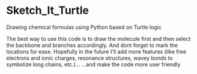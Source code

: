 # Sketch_It_Turtle
Drawing chemical formulas using Python based on Turtle logic

The best way to use this code is to draw the molecule first and then select the backbone and branches accordingly.
And dont forget to mark the locations for ease.
Hopefully in the future I'll add more features (like free electrons and ionic charges, resonance structures, wavey bonds to symbolize long chains, etc.)...
...and make the code more user friendly
